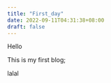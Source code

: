 ```yaml
---
title: "First_day"
date: 2022-09-11T04:31:38+08:00
draft: false
---
```


Hello

This is my first blog;


lalal

